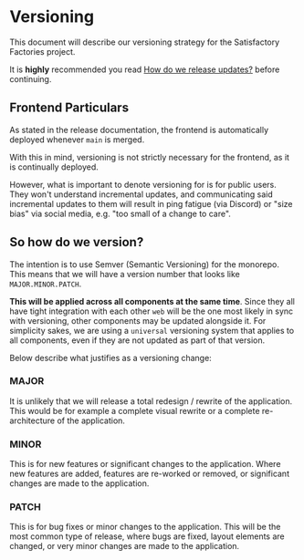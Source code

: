 # Versioning

This document will describe our versioning strategy for the Satisfactory Factories project.

It is **highly** recommended you read [How do we release updates?](./how-do-we-release.md) before continuing.

## Frontend Particulars

As stated in the release documentation, the frontend is automatically deployed whenever `main` is merged.

With this in mind, versioning is not strictly necessary for the frontend, as it is continually deployed.

However, what is important to denote versioning for is for public users. They won't understand incremental updates, and communicating said incremental updates to them will result in ping fatigue (via Discord) or "size bias" via social media, e.g. "too small of a change to care".

## So how do we version?
The intention is to use Semver (Semantic Versioning) for the monorepo. This means that we will have a version number that looks like `MAJOR.MINOR.PATCH`.

**This will be applied across all components at the same time**. Since they all have tight integration with each other `web` will be the one most likely in sync with versioning, other components may be updated alongside it. For simplicity sakes, we are using a `universal` versioning system that applies to all components, even if they are not updated as part of that version.

Below describe what justifies as a versioning change:

### MAJOR
It is unlikely that we will release a total redesign / rewrite of the application. This would be for example a complete visual rewrite or a complete re-architecture of the application.

### MINOR
This is for new features or significant changes to the application. Where new features are added, features are re-worked or removed, or significant changes are made to the application.

### PATCH
This is for bug fixes or minor changes to the application. This will be the most common type of release, where bugs are fixed, layout elements are changed, or very minor changes are made to the application.

